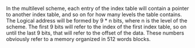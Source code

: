 In the multilevel scheme, each entry of the index table will contain a pointer to another index table, and so on for how many levels the table contains. The Logical address will be formed by 9 * n bits, where n is the level of the scheme.
The first 9 bits will refer to the index of the first index table, so on until the last 9 bits, that will refer to the offset of the data.
These numbers obviously refer to a memory organized in 512 words blocks.